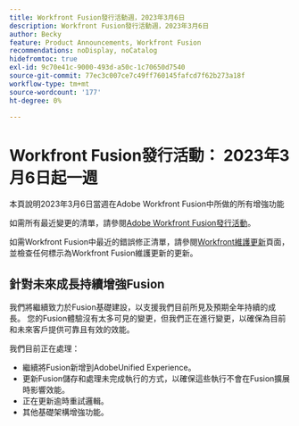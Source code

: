 ```yaml
---
title: Workfront Fusion發行活動週，2023年3月6日
description: Workfront Fusion發行活動週，2023年3月6日
author: Becky
feature: Product Announcements, Workfront Fusion
recommendations: noDisplay, noCatalog
hidefromtoc: true
exl-id: 9c70e41c-9000-493d-a50c-1c70650d7540
source-git-commit: 77ec3c007ce7c49ff760145fafcd7f62b273a18f
workflow-type: tm+mt
source-wordcount: '177'
ht-degree: 0%

---
```


# Workfront Fusion發行活動： 2023年3月6日起一週

本頁說明2023年3月6日當週在Adobe Workfront Fusion中所做的所有增強功能

如需所有最近變更的清單，請參閱[Adobe Workfront Fusion發行活動](/help/workfront-fusion/fusion-product-releases/fusion-release-activity.md)。

如需Workfront Fusion中最近的錯誤修正清單，請參閱[Workfront維護更新](https://experienceleague.adobe.com/docs/workfront-known-issues/releases/current-updates.html)頁面，並檢查任何標示為Workfront Fusion維護更新的更新。

## 針對未來成長持續增強Fusion

我們將繼續致力於Fusion基礎建設，以支援我們目前所見及預期全年持續的成長。 您的Fusion體驗沒有太多可見的變更，但我們正在進行變更，以確保為目前和未來客戶提供可靠且有效的效能。

我們目前正在處理：

* 繼續將Fusion新增到AdobeUnified Experience。
* 更新Fusion儲存和處理未完成執行的方式，以確保這些執行不會在Fusion擴展時影響效能。
* 正在更新逾時重試邏輯。
* 其他基礎架構增強功能。
